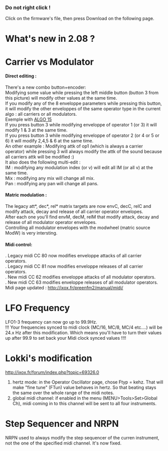 ### Do not right click !
Click on the firmware's file, then press Download on the following page.


# What's new in 2.08 ?

# Carrier vs Modulator
#### Direct editing : 
There's a new combo button+encoder: <br />
Modifying some value while pressing the left middle button (button 3 from this picture) will modify  other values at the same time.<br />
If you modify any of the 8 enveloppe parameters while pressing this button, it will modify the other enveloppes of the same operator type in the current algo : all carriers or all modulators. <br />
Exemple with <a href="http://ixox.fr/preenfm2/algorithms/algo15/#main">ALGO 15</a> <br /> 
If you press button 3 while modifying enveloppe of operator 1 (or 3) it will modify 1 & 3 at the  same time.<br />
If you press button 3 while modifying enveloppe of operator 2 (or 4 or 5 or 6) it will modify 2,4,5 & 6 at the same time.<br />
An other example :  Modifying attk of op1 (which is always a carrier operator) while pressing 3 will always modify the attk of the sound because all carriers attk will be modified :)<br />
It also does the following multi-edit :<br />
IM : modifying any modulation index (or v) will edit all IM (or all v) at the same time.<br />
Mix : modifying any mix will change all mix.<br />
Pan : modifying any pan will change all pans.<br />

#### Matric modulation :
The legacy att*, dec*, rel* matrix targets are now envC, decC, relC and modify attack, decay and release of all carrier operator envelopes.<br />
After each one you'll find envM, decM, relM that modify attack, decay and release of all modulator operator envelopes.<br />
Controlling all modulator envelopes with the modwheel (matric source ModW) is very intersting.<br />

#### Midi control:
. Legacy midi CC 80 now modifies enveloppe attacks of all carrier operators.<br />
. Legacy midi CC 81 now modifies enveloppe releases  of all carrier operators.<br />
. New midi CC 62 modifies enveloppe attacks of all modulator operators.<br />
. New midi CC 63 modifies enveloppe releases  of all modulator operators.<br />
Midi page updated : http://ixox.fr/preenfm2/manual/midi/<br />

# LFO Frequency
LFO1-3 frequency can now go up to 99.9Hz.<br />
!!! Your frequencies synced to midi clock (MC/16,  MC/8, MC/4 etc....) will be 24.x Hz after this modification.
Which means you'll have to turn their values up after 99.9 to set back your Midi clock synced values !!!!<br />

# Lokki's modification 
http://ixox.fr/forum/index.php?topic=69326.0<br />
1. hertz mode: in the Operator Oscillator page, chose Ftyp = kehz. That will make "fine tune" (FTun) value behaves in hertz. So that beating stays the same over the whole range of the midi notes.<br />
2. global midi channel: if enabled in the menu (MENU>Tools>Set>Global Ch),  midi coming in to this channel will be sent to all four instruments. <br />

# Step Sequencer and NRPN
NRPN used to always modify the step sequencer of the curren instrument, not the one of the specified midi channel. It's now fixed.
